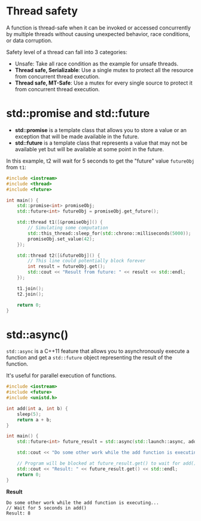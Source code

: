 # Thread safety
A function is thread-safe when it can be invoked or accessed concurrently by multiple threads without causing unexpected behavior, race conditions, or data corruption.

Safety level of a thread can fall into 3 categories:
* Unsafe: Take all race condition as the example for unsafe threads.
* **Thread safe, Serializable**: Use a single mutex to protect all the resource from concurrent thread execution. 
* **Thread safe, MT-Safe**: Use a mutex for every single source to protect it from concurrent thread execution. 

# std::promise and std::future

* **std::promise** is a template class that allows you to store a value or an exception that will be made available in the future.
* **std::future** is a template class that represents a value that may not be available yet but will be available at some point in the future.

In this example, t2 will wait for 5 seconds to get the "future" value ``futureObj`` from ``t1``:
```cpp
#include <iostream>
#include <thread>
#include <future>

int main() {
    std::promise<int> promiseObj;
    std::future<int> futureObj = promiseObj.get_future();

    std::thread t1([&promiseObj]() {
        // Simulating some computation
        std::this_thread::sleep_for(std::chrono::milliseconds(5000));
        promiseObj.set_value(42);
    });

    std::thread t2([&futureObj]() {
        // This line could potentially block forever
        int result = futureObj.get();
        std::cout << "Result from future: " << result << std::endl;
    });

    t1.join();
    t2.join();

    return 0;
}
```
# std::async()
``std::async`` is a C++11 feature that allows you to asynchronously execute a function and get a ``std::future`` object representing the result of the function. 

It's useful for parallel execution of functions.

```cpp
#include <iostream>
#include <future>
#include <unistd.h>

int add(int a, int b) {
    sleep(5);
    return a + b;
}

int main() {
    std::future<int> future_result = std::async(std::launch::async, add, 5, 3);

    std::cout << "Do some other work while the add function is executing...\n";

    // Program will be blocked at future_result.get() to wait for add() to complete
    std::cout << "Result: " << future_result.get() << std::endl;
    return 0;
}
```
**Result**

```
Do some other work while the add function is executing...
// Wait for 5 seconds in add()
Result: 8
```
